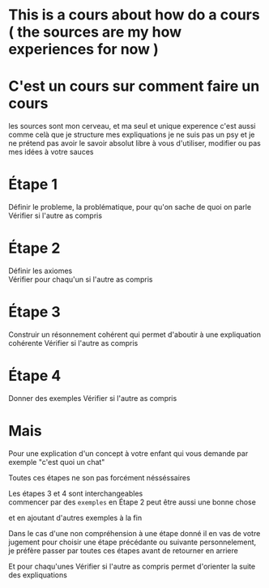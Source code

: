 # This is a cours about how do a cours ( the sources are my how experiences for now )
# C'est un cours sur comment faire un cours

les sources sont mon cerveau, et ma seul et unique experence c'est aussi comme celà que je structure mes expliquations
je ne suis pas un psy et je ne prétend pas avoir le savoir absolut
libre à vous d'utiliser, modifier ou pas mes idées à votre sauces


# Étape 1
Définir le probleme, la problématique, pour qu'on sache de quoi on parle 
Vérifier si l'autre as compris

# Étape 2
Définir les axiomes  
Vérifier pour chaqu'un si l'autre as compris  

# Étape 3
Construir un résonnement cohérent qui permet d'aboutir à une expliquation cohérente
Vérifier si l'autre as compris

# Étape 4
Donner des exemples
Vérifier si l'autre as compris

# Mais

Pour une explication d'un concept à votre enfant qui vous demande par exemple
"c'est quoi un chat"

Toutes ces étapes ne son pas forcément nésséssaires

Les étapes 3 et 4 sont interchangeables  
commencer par des `exemples` en Étape 2
peut être aussi une bonne chose

et en ajoutant d'autres exemples à la fin

Dans le cas d'une non compréhension à une étape donné
il en vas de votre jugement pour choisir une étape précédante ou suivante 
personnelement, je préfère passer par toutes ces étapes avant de retourner en arriere

Et pour chaqu'unes
Vérifier si l'autre as compris
permet d'orienter la suite des expliquations
